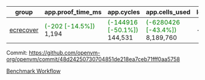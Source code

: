 | group | app.proof_time_ms | app.cycles | app.cells_used | leaf.proof_time_ms | leaf.cycles | leaf.cells_used |
| -- | -- | -- | -- | -- | -- | -- |
| [ecrecover](https://github.com/openvm-org/openvm/blob/benchmark-results/benchmarks-dispatch/refs/heads/feat/optimize-cycle-count/ecrecover-48d24250730704851de218ea7ceb71fff0aa5758.md) |<span style='color: green'>(-202 [-14.5%])</span> 1,194 | <span style='color: green'>(-144916 [-50.1%])</span> 144,531 | <span style='color: green'>(-6280426 [-43.4%])</span> 8,189,760 |- | - | - |


Commit: https://github.com/openvm-org/openvm/commit/48d24250730704851de218ea7ceb71fff0aa5758

[Benchmark Workflow](https://github.com/openvm-org/openvm/actions/runs/15433106765)
